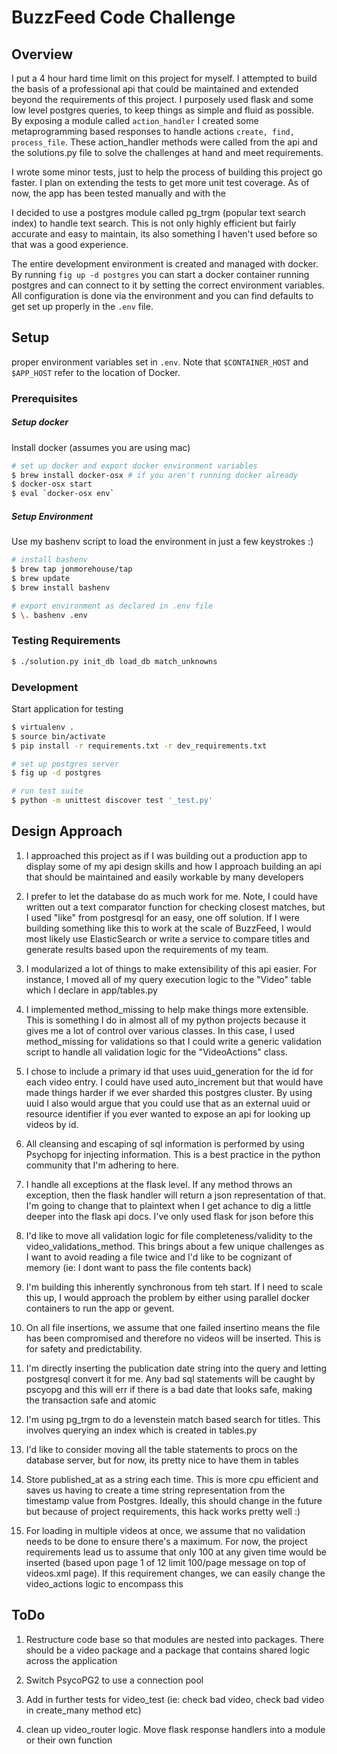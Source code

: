 # BuzzFeed Code Challenge


## Overview

I put a 4 hour hard time limit on this project for myself. I attempted to build the basis of a professional api that could be maintained and extended beyond the requirements of this project. I purposely used flask and some low level postgres queries, to keep things as simple and fluid as possible. By exposing a module called `action_handler` I created some metaprogramming based responses to handle actions `create, find, process_file`. These action_handler methods were called from the api and the solutions.py file to solve the challenges at hand and meet requirements.

I wrote some minor tests, just to help the process of building this project go faster. I plan on extending the tests to get more unit test coverage. As of now, the app has been tested manually and with the 

I decided to use a postgres module called pg_trgm (popular text search index) to handle text search. This is not only highly efficient but fairly accurate and easy to maintain, its also something I haven't used before so that was a good experience. 

The entire development environment is created and managed with docker. By running `fig up -d postgres` you can start a docker container running postgres and can connect to it by setting the correct environment variables. All configuration is done via the environment and you can find defaults to get set up properly in the `.env` file. 

## Setup

proper environment variables set in `.env`. Note that `$CONTAINER_HOST` and `$APP_HOST` refer to the location of Docker.

### Prerequisites

##### Setup docker

Install docker (assumes you are using mac)
~~~ sh
# set up docker and export docker environment variables
$ brew install docker-osx # if you aren't running docker already
$ docker-osx start
$ eval `docker-osx env`
~~~

##### Setup Environment

Use my bashenv script to load the environment in just a few keystrokes :)
~~~ sh
# install bashenv
$ brew tap jonmorehouse/tap
$ brew update
$ brew install bashenv

# export environment as declared in .env file
$ \. bashenv .env
~~~

### Testing Requirements

~~~ sh
$ ./solution.py init_db load_db match_unknowns
~~~

### Development 

Start application for testing 
~~~ sh
$ virtualenv .
$ source bin/activate
$ pip install -r requirements.txt -r dev_requirements.txt

# set up postgres server
$ fig up -d postgres

# run test suite
$ python -m unittest discover test '_test.py'
~~~


## Design Approach

1. I approached this project as if I was building out a production app to display some of my api design skills and how I approach building an api that should be maintained and easily workable by many developers

2. I prefer to let the database do as much work for me. Note, I could have written out a text comparator function for checking closest matches, but I used "like" from postgresql for an easy, one off solution. If I were building something like this to work at the scale of BuzzFeed, I would most likely use ElasticSearch or write a service to compare titles and generate results based upon the requirements of my team.

3. I modularized a lot of things to make extensibility of this api easier. For instance, I moved all of my query execution logic to the "Video" table which I declare in app/tables.py

4. I implemented method_missing to help make things more extensible. This is something I do in almost all of my python projects because it gives me a lot of control over various classes. In this case, I used method_missing for validations so that I could write a generic validation script to handle all validation logic for the "VideoActions" class.

5. I chose to include a primary id that uses uuid_generation for the id for each video entry. I could have used auto_increment but that would have made things harder if we ever sharded this postgres cluster. By using uuid I also would argue that you could use that as an external uuid or resource identifier if you ever wanted to expose an api for looking up videos by id.

6. All cleansing and escaping of sql information is performed by using Psychopg for injecting information. This is a best practice in the python community that I'm adhering to here.

7. I handle all exceptions at the flask level. If any method throws an exception, then the flask handler will return a json representation of that. I'm going to change that to plaintext when I get achance to dig a little deeper into the flask api docs. I've only used flask for json before this

8. I'd like to move all validation logic for file completeness/validity to the video_validations_method. This brings about a few unique challenges as I want to avoid reading a file twice and I'd like to be cognizant of memory (ie: I dont want to pass the file contents back)

9. I'm building this inherently synchronous from teh start. If I need to scale this up, I would approach the problem by either using parallel docker containers to run the app or gevent.

10. On all file insertions, we assume that one failed insertino means the file has been compromised and therefore no videos will be inserted. This is for safety and predictability.

11. I'm directly inserting the publication date string into the query and letting postgresql convert it for me. Any bad sql statements will be caught by pscyopg and this will err if there is a bad date that looks safe, making the transaction safe and atomic

12. I'm using pg_trgm to do a levenstein match based search for titles. This involves querying an index which is created in tables.py

13. I'd like to consider moving all the table statements to procs on the database server, but for now, its pretty nice to have them in tables

14. Store published_at as a string each time. This is more cpu efficient and saves us having to create a time string representation from the timestamp value from Postgres. Ideally, this should change in the future but because of project requirements, this hack works pretty well :)

15. For loading in multiple videos at once, we assume that no validation needs to be done to ensure there's a maximum. For now, the project requirements lead us to assume that only 100 at any given time would be inserted (based upon page 1 of 12 limit 100/page message on top of videos.xml page). If this requirement changes, we can easily change the video_actions logic to encompass this

## ToDo

1. Restructure code base so that modules are nested into packages. There should be a video package and a package that contains shared logic across the application

2. Switch PsycoPG2 to use a connection pool

3. Add in further tests for video_test (ie: check bad video, check bad video in create_many method etc)

4. clean up video_router logic. Move flask response handlers into a module or their own function


